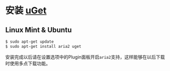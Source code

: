 # 安装 [uGet](http://ugetdm.com)

## Linux Mint & Ubuntu

```bash
$ sudo apt-get update
$ sudo apt-get install aria2 uget
```

安装完成以后请在设置选项中的Plugin面板开启``aria2``支持，这样能够在以后下载时使用多点下载功能。

